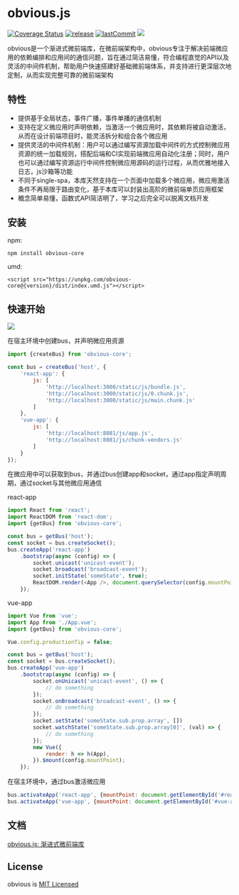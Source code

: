 # obvious.js
[![Coverage Status](https://coveralls.io/repos/github/ObviousJs/obvious-core/badge.svg?branch=master)](https://coveralls.io/github/ObviousJs/obvious-core?branch=master) [![release](https://img.shields.io/github/release/ObviousJs/obvious-core.svg)](https://github.com/ObviousJs/obvious-core/releases) [![lastCommit](https://img.shields.io/github/last-commit/ObviousJs/obvious-core)](https://github.com/ObviousJs/obvious-core/commits/master) [![](https://img.shields.io/badge/document-english-brightgreen)](https://github.com/ObviousJs/obvious-core/blob/master/README.md)

obvious是一个渐进式微前端库，在微前端架构中，obvious专注于解决前端微应用的依赖编排和应用间的通信问题，旨在通过简洁易懂，符合编程直觉的API以及灵活的中间件机制，帮助用户快速搭建好基础微前端体系，并支持进行更深层次地定制，从而实现完整可靠的微前端架构

## 特性
- 提供基于全局状态，事件广播，事件单播的通信机制
- 支持在定义微应用时声明依赖，当激活一个微应用时，其依赖将被自动激活，从而在设计前端项目时，能灵活拆分和组合各个微应用
- 提供灵活的中间件机制：用户可以通过编写资源加载中间件的方式控制微应用资源的统一加载规则，搭配后端和CI实现前端微应用自动化注册；同时，用户也可以通过编写资源运行中间件控制微应用源码的运行过程，从而优雅地接入日志，js沙箱等功能
- 不同于single-spa，本库天然支持在一个页面中加载多个微应用，微应用激活条件不再局限于路由变化，基于本库可以封装出高阶的微前端单页应用框架
- 概念简单易懂，函数式API简洁明了，学习之后完全可以脱离文档开发

## 安装
npm: 

`npm install obvious-core`

umd:

`<script src="https://unpkg.com/obvious-core@{version}/dist/index.umd.js"></script>`

## 快速开始
![](docs/_media/tutorial-target.gif)

在宿主环境中创建bus，并声明微应用资源
```js
import {createBus} from 'obvious-core';

const bus = createBus('host', {
    'react-app': {
        js: [
            'http://localhost:3000/static/js/bundle.js',
            'http://localhost:3000/static/js/0.chunk.js',
            'http://localhost:3000/static/js/main.chunk.js'
        ]
    },
    'vue-app': {
        js: [
            'http://localhost:8081/js/app.js',
            'http://localhost:8081/js/chunk-vendors.js'
        ]
    }
});
```

在微应用中可以获取到bus，并通过bus创建app和socket，通过app指定声明周期，通过socket与其他微应用通信

react-app
```js
import React from 'react';
import ReactDOM from 'react-dom';
import {getBus} from 'obvious-core';

const bus = getBus('host');
const socket = bus.createSocket();
bus.createApp('react-app')
    .bootstrap(async (config) => {
        socket.unicast('unicast-event');
        socket.broadcast('broadcast-event');
        socket.initState('someState', true);
        ReactDOM.render(<App />, document.querySelector(config.mountPoint));
    });
```  

vue-app
```js
import Vue from 'vue';
import App from './App.vue';
import {getBus} from 'obvious-core';

Vue.config.productionTip = false;

const bus = getBus('host');
const socket = bus.createSocket();
bus.createApp('vue-app')
    .bootstrap(async (config) => {
        socket.onUnicast('unicast-event', () => {
            // do something
        });
        socket.onBroadcast('broadcast-event', () => {
            // do something
        });
        socket.setState('someState.sub.prop.array', [])
        socket.watchState('someState.sub.prop.array[0]', (val) => {
            // do something
        });
        new Vue({
            render: h => h(App),
        }).$mount(config.mountPoint);
    });
```

在宿主环境中，通过bus激活微应用
```js
bus.activateApp('react-app', {mountPoint: document.getElementById('#react-app')});
bus.activateApp('vue-app', {mountPoint: document.getElementById('#vue-app')});
```

## 文档

[obvious.js: 渐进式微前端库](https://obviousjs.github.io/obvious-core/#/)

## License
obvious is [MIT Licensed](https://github.com/ObviousJs/obvious-core/blob/master/LICENSE)
